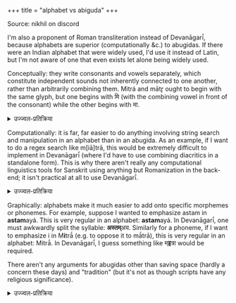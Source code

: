 +++
title = "alphabet vs abiguda"
+++

Source: nikhil on discord

I'm also a proponent of Roman transliteration instead of Devanāgarī́, because alphabets are superior (computationally &c.) to abugidas.  If there were an Indian alphabet that were widely used, I'd use it instead of Latin, but I'm not aware of one that even exists let alone being widely used.

Conceptually: they write consonants and vowels separately, which constitute independent sounds not inherently connected to one another, rather than arbitrarily combining them.  Mitrá and mātr̥ ought to begin with the same glyph, but one begins with मि (with the combining vowel in front of the consonant) while the other begins with मा.

<details><summary>उज्ज्वल-प्रतिक्रिया</summary>

svābhāvika-tvḗna (konsepcualī) ítyayáṁ śábdō dr̥ṣṭi-sāpēkṣáḥ (rilēṭiv). dēvanāgaryā́m ḗkēna lipyakṣarḗṇa (gliph-dvārā́) ḗka ēvá svara-varṇáḥ sūcyata íti tátra sundáram 🙂 . ná tú táthā rōmaka-lipāú 😕.
</details>


Computationally: it is far, far easier to do anything involving string search and manipulation in an alphabet than in an abugida.  As an example, if I want to do a regex search like m[iā]trā, this would be extremely difficult to implement in Devanāgarī́ (where I'd have to use combining diacritics in a standalone form).  This is why there aren't really any computational linguistics tools for Sanskrit using anything but Romanization in the back-end; it isn't practical at all to use Devanāgarī́.

<details><summary>उज्ज्वल-प्रतिक्रिया</summary>

kím idám ucyatē 🤷‍♂️ nikhila! saṅgáṇaṁ lípāv ā́yattaṁ ná bhavati khálu! gurukāryā́ya rōmakalipír ápi ná yujyatē 😞 . yát tú kriyátē tád varṇa-vicchēdá 👈  íti kathyatē, ná tú rōmakalipyā́ lḗkhanam íti 😂 . tátra svárāṇām udāttā-nudāttatváṁ hrasva-dīrghatváṁ, vyáñjanānām mārdava-ghōṣatva-vargādi-parijñā́naṁ ca kartavyàm bhavati. tán ná āi-ē-es-ṭī-madhyḗ darśyatē, ná ca es-el-pī-madhyḗ.

aiṣá mámābhiprāyáḥ - saṅgáṇanai (sáṁskr̥ta-viṣayai) prāyaíṇa várṇāir ná kíñcit kriyatai. taíṣāṁ guṇāíḥ prayaújanam bhavati. gunaíṣu svárāṇām udāttā-nudāttatváṁ hrasva-dīrghatváṁ, vyáñjanānām mārdava-ghōṣatva-vargā́dayaś ca santi. ná kā́pi lípir vartatai yásyām imaí víśvai pratyákṣā darśyántai. paraúkṣās tú daivanāgaryā́ṁ raumakalipāú cā́pi baudhyantai. aíkayā likhitáḥ pāṭhaú anyáyā laíkhituṁ śakyatai. táyā dŕ̥ṣṭyā samaí ubhaí.
</details>


Graphically: alphabets make it much easier to add onto specific morphemes or phonemes.  For example, suppose I wanted to emphasize astam in **astam**ayá.  This is very regular in an alphabet: **astam**ayá.  In Devanāgarī́, one must awkwardly split the syllable: **अस्तम्**अय.  Similarly for a phoneme, if I want to emphasize i in M**i**trā́ (e.g. to oppose it to mā́trā), this is very regular in an alphabet: Mitrā́.  In Devanāgarī́, I guess something like म्**इ**त्रा would be required.

There aren't any arguments for abugidas other than saving space (hardly a concern these days) and "tradition" (but it's not as though scripts have any religious significance). 

<details><summary>उज्ज्वल-प्रतिक्रिया</summary>

देवनागर्या॑ ए॑कं गुणं॑ स्मरामि यो॑ रोमकलिपौ॑ ना॑स्ति-  
अस्यां॑ लिपौ॑ ले॑खने य॑दि क॑श्चिद्दो॑षो भ॑वति त॑र्हि स॑ स्पष्ट॑तया दृश्यते।  
त॑स्येदं॑ का॑रणम्-  
उच्चारितवर्णे॑ स्वल्पे॑ना॑पि भे॑देन ले॑खने गुरु॑तरो भे॑दो जायते।  
य॑था ह्रस्व-इकार-स्थाने॑ य॑दि दीर्घ-ईकारो॑ लिख्य॑ते त॑र्हि-  
"कि", "की" इ॑ति गुरु॑र्भे॑दः।  
रोमकलिपौ॑ तु॑-  "i", "ī" इ॑ति अ॑ल्पो भे॑दः।  
दो॑षे कृते॑ न॑ स्फुटं परजञसयत।  

ápi ca yádi várgasya prathamásya sthā́nai tr̥tī́yau likhyátai - "क", "ख" íti mahā́n bhaídaḥ. "k", "kh" ítyátra ná táthā. iyáṁ samasyā́ máyā prāyaíṇā́nubhūyatai yád raumakalipyā́ svayáṁ likhitaí pāṭhaí daúṣai kr̥taí ápi sá ná dr̥śyatai. ítīhá vivakṣitám āsīt.
</details>
